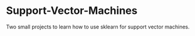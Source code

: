 # Support-Vector-Machines
Two small projects to learn how to use sklearn for support vector machines.
